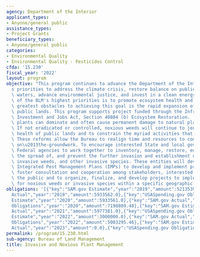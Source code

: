 ```yaml
---
agency: Department of the Interior
applicant_types:
- Anyone/general public
assistance_types:
- Project Grants
beneficiary_types:
- Anyone/general public
categories:
- Environmental Quality
- Environmental Quality - Pesticides Control
cfda: '15.230'
fiscal_year: '2022'
layout: program
objective: "This program continues to advance the Department of the Interior\u2019\
  s priorities to address the climate crisis, restore balance on public lands and\
  \ waters, advance environmental justice, and invest in a clean energy future.  One\
  \ of the BLM's highest priorities is to promote ecosystem health and one of the\
  \ greatest obstacles to achieving this goal is the rapid expansion of weeds across\
  \ public lands. This program supports project funded through the Infrastructure\
  \ Investment and Jobs Act, Section 40804 (b) Ecosystem Restoration.  These invasive\
  \ plants can dominate and often cause permanent damage to natural plant communities.\
  \ If not eradicated or controlled, noxious weeds will continue to jeopardize the\
  \ health of public lands and to constrain the myriad activities that occur on them.\
  \ These reforms allow the Bureau to realign time and resources to completing important\
  \ on\u2013the-groundwork. To encourage interested State and local governments and\
  \ Federal agencies to work together to inventory, manage, restore, educate, reduce\
  \ the spread of, and prevent the further invasion and establishment of noxious,\
  \ invasive weeds, and other invasive species. These entities will develop and implement\
  \ Integrated Pest Management Plans (IMPs) to develop and implement projects that\
  \ foster consultation and cooperation among stakeholders, interested parties, and\
  \ the public and to organize, finalize, and develop projects to implement IPM plans\
  \ for noxious weeds or invasive species within a specific geographic area."
obligations: '[{"key":"SAM.gov Estimate","year":"2019","amount":5213539.0},{"key":"SAM.gov
  Actual","year":"2019","amount":5933562.0},{"key":"USASpending.gov Obligations","year":"2019","amount":5941422.92},{"key":"SAM.gov
  Estimate","year":"2020","amount":5933561.0},{"key":"SAM.gov Actual","year":"2020","amount":3423803.0},{"key":"USASpending.gov
  Obligations","year":"2020","amount":7198809.48},{"key":"SAM.gov Estimate","year":"2021","amount":3000000.0},{"key":"SAM.gov
  Actual","year":"2021","amount":5977381.0},{"key":"USASpending.gov Obligations","year":"2021","amount":4979309.33},{"key":"SAM.gov
  Estimate","year":"2022","amount":3000000.0},{"key":"SAM.gov Actual","year":"2022","amount":946639.5},{"key":"USASpending.gov
  Obligations","year":"2022","amount":5003295.46},{"key":"SAM.gov Estimate","year":"2023","amount":20000.0},{"key":"SAM.gov
  Actual","year":"2023","amount":0.0},{"key":"USASpending.gov Obligations","year":"2023","amount":1648938.25}]'
permalink: /program/15.230.html
sub-agency: Bureau of Land Management
title: Invasive and Noxious Plant Management
---
```

